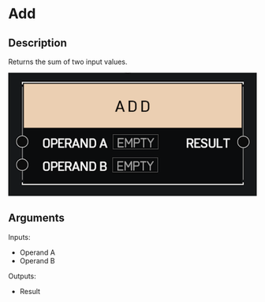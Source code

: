 # Add

## Description

Returns the sum of two input values.

![Add](../../.gitbook/assets/images/scripting/math/add.png)

## Arguments

Inputs:

* Operand A
* Operand B

Outputs:

* Result
